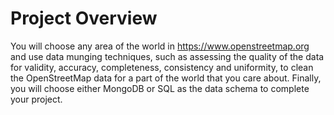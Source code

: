 # Project Overview

You will choose any area of the world in https://www.openstreetmap.org and use data munging techniques, such as assessing
the quality of the data for validity, accuracy, completeness, consistency and uniformity, to clean the OpenStreetMap data
for a part of the world that you care about. Finally, you will choose either MongoDB or SQL as the data schema to complete your project.
